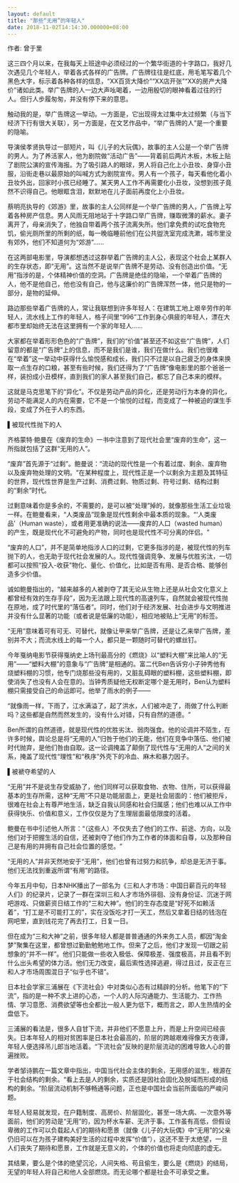 ```yaml
---
layout: default
title: "那些“无用”的年轻人"
date: 2018-11-02T14:14:30.000000+08:00
---
```


作者: 曾于里

这三四个月以来，在我每天上班途中必须经过的一个繁华街道的十字路口，我好几次遇见几个年轻人，举着各式各样的广告牌。广告牌往往是红底，用毛笔写着几个黑色大字，标示着各种各样的信息，‌‌“XX百货大降价‌‌”‌‌“XX店开张‌‌”‌‌“XX的房产大降价‌‌”诸如此类。举广告牌的人一边大声吆喝着，一边用殷切的眼神看着过往的行人。但行人步履匆匆，并没有停下来的意思。

触动我的是，举广告牌这一举动。一方面是，它出现得太过集中太过频繁（与当下经济下行有很大关联），另一方面是，在文艺作品中，‌‌“举广告牌的人‌‌”是一个重要的隐喻。

导演侯孝贤执导过一部短片，叫《儿子的大玩偶》，故事的主人公是一个举广告牌的男人。为了养活家人，他为剧院做‌‌“活动广告‌‌”——背着前后两片木板，木板上贴了剧院公演的宣传海报。为了吸引路人的眼球，男人将自己化上小丑妆、身穿小丑服，沿街走巷以最原始的叫喊方式为剧院宣传。男人有一个孩子，每天看他化着小丑妆外出，回家时小孩已经睡了。某天男人工作不再需要化小丑妆，没想到孩子竟然不识得自己。他眼眶含泪，默默地在儿子面前再度化上小丑妆。

蔡明亮执导的《郊游》里，故事的主人公同样是一个举广告牌的男人，广告牌上写着各种房产信息。男人风雨无阻地站于十字路口举广告牌，赚取微薄的薪水。妻子离开了，母亲消失了，他独自带着两个孩子流离失所。他们拿免费的试吃食物充饥，偷光厕所里的所剩的纸，每一晚临睡前他们在公共盥洗室完成洗漱，城市里没有郊外，他们不知道何为‌‌“郊游‌‌”……

在这两部电影里，导演都想透过这群举着广告牌的主人公，表现这个社会上某群人的生存状态，即‌‌“无用‌‌”。这当然不是说举广告牌不是劳动、没有创造出价值。‌‌“无用‌‌”指涉的是，个体精神价值的空洞。广告牌是绝佳的隐喻，一个举着广告牌的人，他不是他自己，他也没有自己，他与这廉价的广告牌浑然一体，他只是物的一部分，是物的延伸。

路边那些举着广告牌的人，常让我联想到许多年轻人：在建筑工地上艰辛劳作的年轻人，流水线上工作的年轻人，格子间里‌‌“996‌‌”工作到身心俱疲的年轻人，漂在大都市里却始终无法在这里拥有一个家的年轻人……

大家都在举着形形色色的‌‌“广告牌‌‌”，我们的‌‌“价值‌‌”甚至还不如这些‌‌“广告牌‌‌”，人们留意的都是‌‌“广告牌‌‌”上的信息，而不是我们是谁，我们在做什么。我们也很难在‌‌“举着‌‌”这一举动中获得什么愉悦感和成长，我们只不过是以自己疲乏的身体来换取一点生存的口粮，甚至有些时候，我们还得为了‌‌“广告牌‌‌”像电影里的那个爸爸一样，装扮成小丑模样，直到我们的家人甚至我们自己，都忘了自己本来的模样。

这就是马克思笔下的‌‌“异化‌‌”。不仅是劳动产品的异化，还是劳动行为本身的异化，劳动不能满足人的内在需要，它不是一个愉悦的过程，而变成了一种被迫的谋生手段，变成了外在于人的东西。

▌被现代性抛下的人

齐格蒙特·鲍曼在《废弃的生命》一书中注意到了现代社会里‌‌“废弃的生命‌‌”，这一所指就包括了这群‌‌“无用的人‌‌”。

‌‌“废弃‌‌”首先源于‌‌“过剩‌‌”。鲍曼说：‌‌“流动的现代性是一个有着过度、剩余、废弃物以及废弃物处理的文明。‌‌”在某种程度上，现代性正是一个以剩余为主题及其特征的世界，现代性世界是生产过剩、消费过剩、物质过剩、符号过剩、结构过剩的‌‌“剩余‌‌”时代。

过剩意味着你是多余的，不需要的，是可以被‌‌“处理‌‌”掉的，就像那些生活工业垃圾一样。在鲍曼看来，‌‌“人类废品‌‌”现象是现代性剩余中最本质的现象。‌‌“‌‌‘人类废品’（Human waste），或者用更准确的说法——废弃的人口（wasted human）的产生，既是现代化不可避免的产物，同时也是现代性不可分离的伴侣。‌‌”

‌‌“废弃的人口‌‌”，并不是简单地指涉人口的过剩，它更多指涉的是，被现代性的列车抛下的人，也无助于现代社会发展的人。现代性强调竞争、发展与优胜劣汰，一切都可以按照‌‌“投入-收获‌‌”物化、量化、价值化，比如是否有用、是否合格、能够创造多少价值。

诚如鲍曼指出的，‌‌“越来越多的人被剥夺了其无论从生物上还是从社会文化意义上都曾经有效的生存手段‌‌”，因为无法跟上现代性的高速列车，自然就会被现代性抛在原地，成了时代里的‌‌“落伍者‌‌”。同时，他们对于经济发展、社会进步与文明推进并没有什么显著的功能（或者说是低廉的功能），相应地被贴上‌‌“无用‌‌”的标签。

‌‌“无用‌‌”意味着可有可无、可替代，就像让甲来举广告牌，还是让乙来举广告牌，差别并不大；而流水线上的每一个人，都只是一颗随时可替代的螺丝钉。

今年戛纳电影节获得戛纳史上场刊最高分的《燃烧》以‌‌“塑料大棚‌‌”来比喻人的‌‌“无用‌‌”——‌‌“塑料大棚‌‌”的意象与‌‌“广告牌‌‌”是相通的。富二代Ben告诉穷小子钟秀他有烧塑料棚的习惯，他专门烧那些没有用的，又脏乱碍眼的塑料棚，这些塑料棚，即使消失了也没有人会在意的。当钟秀质疑他无权断定哪个是无用时，Ben认为塑料棚只需接受自己的命运即可。他举了雨水的例子——

‌‌“就像雨一样，下雨了，江水满溢了，起了洪水，人们被冲走了，雨做了什么判断吗？这些都是自然而然发生的，没有什么对错，只有自然的道德。‌‌”

Ben所谓的自然道德，就是现代性的优胜劣汰、弱肉强食。他的论调并不陌生，在许多时候，舆论总是将‌‌“无用的人‌‌”归咎于他们的无能，他们在竞争中落伍、他们被时代抛弃，是他们咎由自取。这一论调掩盖了颠倒了现代性与‌‌“无用的人‌‌”之间的关系，掩盖了现代性‌‌“理性‌‌”和‌‌“秩序‌‌”外壳下的冷血、麻木和暴力因子。

▌被褫夺希望的人

‌‌“无用‌‌”并不是说生存受威胁了，他们同样可以获取食物、衣物、住所，可以获得最基本的生存所需，这种‌‌“无用‌‌”不只是功能层面上，更是社会层面的：他们被拒斥，很难在社会上有尊严地生活，缺乏自我认同感和社会归属感；他们也难以从工作中获得快乐、价值和意义，工作仅仅是为了生理层面最低限度的活着。

鲍曼在书中引述他人所言：‌‌“（这些人）不仅失去了他们的工作、前途、方向，以及他们对于把握生活的自信，还被剥夺了他们作为工作者的体面和自尊，以及那种自己是有用的并拥有自己社会位置的感觉。‌‌”

‌‌“无用的人‌‌”并非天然地安于‌‌“无用‌‌”，他们也曾有过努力和抗争，却总是无济于事。他们无法找到重返所谓‌‌“有用‌‌”的路径。

今年五月中旬，日本NHK播出了一部名为《三和人才市场：中国日薪百元的年轻人们》的纪录片，记录了一群在深圳三和人才市场外徘徊、没有身份证、沉迷于网吧游戏、只做薪资日结工作的‌‌“三和大神‌‌”。他们的生存态度是‌‌“好死不如赖活着‌‌”，‌‌“打工是不可能打工的‌‌”，实在没饭吃才打一天工，然后又拿着日结的钱泡在网吧里，直到钱花完了再去打工，日复一日。

但在成为‌‌“三和大神‌‌”之前，很多年轻人都是普普通通的外来务工人员，都因‌‌“淘金梦‌‌”聚集在这里，都曾想过勤勤勉勉地工作。但来了之后，他们才发现一切跟之前想象的‌‌“并不一样‌‌”。他们只能做一些收入极低、保障极差、强度极高，并且看不到什么出头希望的体力活。他们无力改变，最后索性选择逃避，得过且过，反正在三和人才市场周围混日子‌‌“似乎也不错‌‌”。

日本社会学家三浦展在《下流社会》中对类似心态有过精辟的分析。他笔下的‌‌“下流‌‌”，指的是一种不求上进的心态，一个人的人际沟通能力、生活能力、工作热情、学习意愿、消费欲望等也全都比一般人更为低下，概而言之，即人生热情的全盘低下。

三浦展的看法是，很多人自甘下流，并非他们不愿意上升，而是上升空间已经丧失。日本年轻人的相对贫困率是日本社会最高的，阶层的跨越艰难得像天方夜谭，年轻人便选择吊儿郎当地活着。‌‌“下流社会‌‌”反映的是阶层流动的困难导致人心的普遍挫败。

学者邹诗鹏在一篇文章中指出，中国当代社会主体的剩余，无用感的滋生，根源在于社会结构的剩余。‌‌“看上去是人的剩余，实质还是因社会固化及脱域而形成的结构的剩余。‌‌”阶层流动机制不够畅通等问题，正也是中国社会当前所面临的严峻问题。

年轻人轻易就发现，在户籍制度、高房价、阶层固化，甚至一场大病、一次意外等面前，他们的劳动是‌‌“无用‌‌”的，因为杯水车薪、无济于事。工作虽有高低，但假设卑微的工作可以负载起人们的期待和愿景（就像《儿子的大玩偶》中‌‌“无用‌‌”的父亲仍旧可以在为孩子建构美好生活的过程中发挥‌‌“价值‌‌”），这还不至于太绝望，一旦人们丧失了期待和愿景，工作就是无意义的，个体的价值也将走向彻底的虚无。

其结果，要么是个体的绝望沉沦，人间失格、苟且偷生，要么是《燃烧》的结局，无望的年轻人将自己和他人全部燃烧。而无论哪个都是社会不可承受之重。


